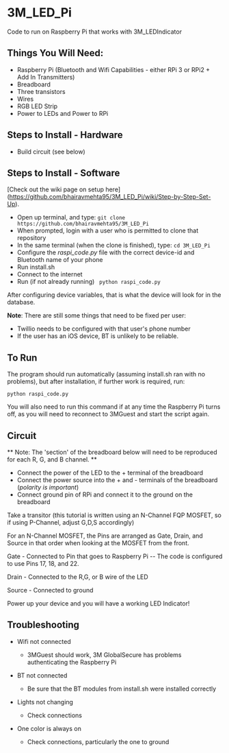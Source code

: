 # 3M_LED_Pi
Code to run on Raspberry Pi that works with 3M_LEDIndicator


## Things You Will Need:

* Raspberry Pi (Bluetooth and Wifi Capabilities - either RPi 3 or RPi2 + Add In Transmitters)
* Breadboard
* Three transistors
* Wires
* RGB LED Strip
* Power to LEDs and Power to RPi

## Steps to Install - Hardware

* Build circuit (see below)

## Steps to Install - Software

[Check out the wiki page on setup here] (https://github.com/bhairavmehta95/3M_LED_Pi/wiki/Step-by-Step-Set-Up).

* Open up terminal, and type:
``` git clone https://github.com/bhairavmehta95/3M_LED_Pi ```
* When prompted, login with a user who is permitted to clone that repository
* In the same terminal (when the clone is finished), type:
``` cd 3M_LED_Pi ```
* Configure the _raspi_code.py_ file with the correct device-id and Bluetooth name of your phone
* Run install.sh
* Connect to the internet
* Run (if not already running)
``` python raspi_code.py```

After configuring device variables, that is what the device will look for in the database. 

**Note**: There are still some things that need to be fixed per user:

* Twillio needs to be configured with that user's phone number
* If the user has an iOS device, BT is unlikely to be reliable.


## To Run

The program should run automatically (assuming install.sh ran with no problems), but after installation, if further work is required, run:

```
python raspi_code.py
```

You will also need to run this command if at any time the Raspberry Pi turns off, as you will need to reconnect to 3MGuest and start the script again.

## Circuit

** Note: The 'section' of the breadboard below will need to be reproduced for each R, G, and B channel. **
* Connect the power of the LED to the + terminal of the breadboard
* Connect the power source into the + and - terminals of the breadboard (_polarity is important_)
* Connect ground pin of RPi and connect it to the ground on the breadboard

Take a transitor (this tutorial is written using an N-Channel FQP MOSFET, so if using P-Channel, adjust G,D,S accordingly) 

For an N-Channel MOSFET, the Pins are arranged as Gate, Drain, and Source in that order when looking at the MOSFET from the front.

Gate - Connected to Pin that goes to Raspberry Pi -- The code is configured to use Pins 17, 18, and 22.

Drain - Connected to the R,G, or B wire of the LED

Source - Connected to ground

Power up your device and you will have a working LED Indicator!

## Troubleshooting

* Wifi not connected
  * 3MGuest should work, 3M GlobalSecure has problems authenticating the Raspberry Pi

* BT not connected
  * Be sure that the BT modules from install.sh were installed correctly

* Lights not changing
  * Check connections

* One color is always on
  * Check connections, particularly the one to ground


  
